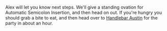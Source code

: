 Alex will let you know next steps. We'll give a standing ovation for Automatic Semicolon Insertion,
and then head on out. If you're hungry you should grab a bite to eat, and then head over to
[Handlebar Austin](http://goo.gl/maps/6tAC2) for the party in about an hour.

